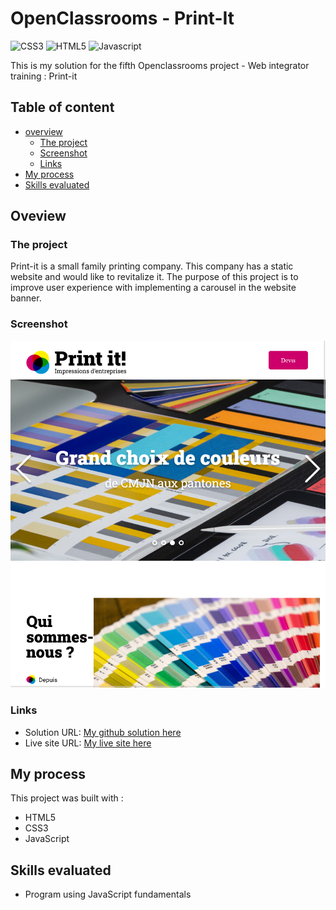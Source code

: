 # OpenClassrooms - Print-It 

![CSS3](https://img.shields.io/static/v1?label=&message=CSS3&color=%23264de4&style=for-the-badge&logo=CSS3&logoColor=%23FFFFFF)
![HTML5](https://img.shields.io/static/v1?label=&message=HTML5&color=%23e34c26&style=for-the-badge&logo=HTML5&logoColor=%23FFFFFF)
![Javascript](https://img.shields.io/static/v1?label=&message=Javascript&color=%23f0db4f+&style=for-the-badge&logo=JavaScript&logoColor=%23ffffff)

This is my solution for the fifth Openclassrooms project - Web integrator training : Print-it


## Table of content

- [overview](#overview)
    - [The project](#the-project)
    - [Screenshot](#screenshot)
    - [Links](#links)
- [My process](#my-process)
- [Skills evaluated](#skills-evaluated)


## Oveview

### The project 

Print-it is a small family printing company. This company has a static website and would like to revitalize it.
The purpose of this project is to improve user experience with implementing a carousel in the website banner.


### Screenshot

![Desktop solution screenshot](./assets/images/screenshot-print-it.png)


### Links

- Solution URL: [My github solution here](https://github.com/Amalynn/oc-iw-p5-print-it)
- Live site URL: [My live site here](https://amalynn.github.io/oc-iw-p5-print-it/)


## My process

This project was built with :

- HTML5
- CSS3
- JavaScript


## Skills evaluated

- Program using JavaScript fundamentals
